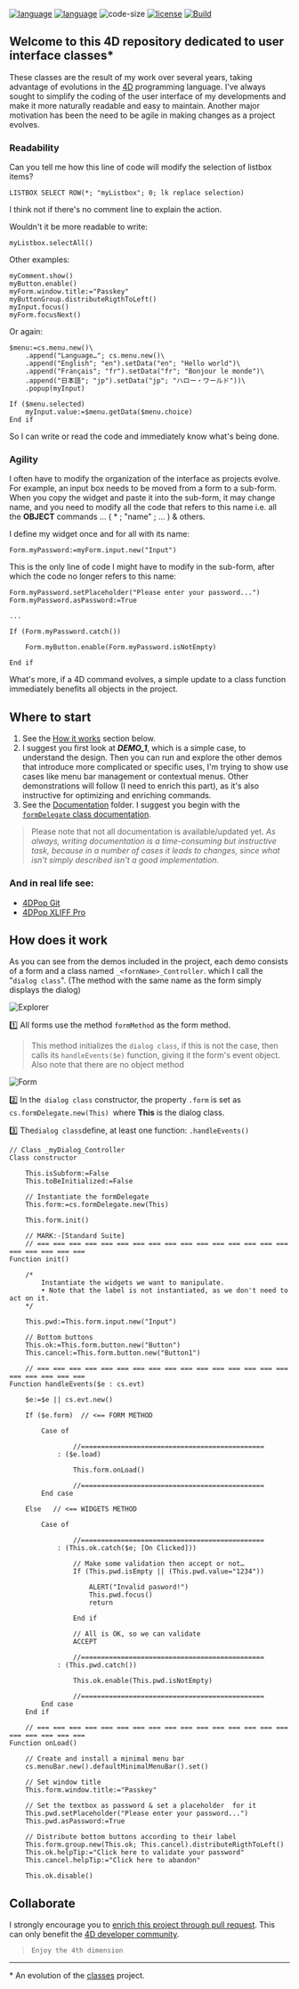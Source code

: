 [![language](https://img.shields.io/static/v1?label=language&message=4d&color=blue)](https://developer.4d.com/)
[![language](https://img.shields.io/github/languages/top/vdelachaux/UI-with-Class.svg)](https://developer.4d.com/)
![code-size](https://img.shields.io/github/languages/code-size/vdelachaux/UI-with-Class.svg)
[![license](https://img.shields.io/github/license/vdelachaux/UI-with-Class)](LICENSE)
[![Build](https://github.com/vdelachaux/UI-with-Class/actions/workflows/build.yml/badge.svg)](https://github.com/vdelachaux/UI-with-Class/actions/workflows/build.yml)

## Welcome to this 4D repository dedicated to user interface classes* 

These classes are the result of my work over several years, taking advantage of evolutions in the [4D](https://4d.com) programming language. I've always sought to simplify the coding of the user interface of my developments and make it more naturally readable and easy to maintain. Another major motivation has been the need to be agile in making changes as a project evolves.

### Readability

Can you tell me how this line of code will modify the selection of listbox items?

```4d
LISTBOX SELECT ROW(*; "myListbox"; 0; lk replace selection)
```

I think not if there's no comment line to explain the action.

Wouldn't it be more readable to write:

```4d
myListbox.selectAll()
```
Other examples:

```4d
myComment.show()
myButton.enable()
myForm.window.title:="Passkey"
myButtonGroup.distributeRigthToLeft()
myInput.focus()
myForm.focusNext()

```

Or again:

```4d
$menu:=cs.menu.new()\	.append("Language…"; cs.menu.new()\	.append("English"; "en").setData("en"; "Hello world")\	.append("Français"; "fr").setData("fr"; "Bonjour le monde")\	.append("日本語"; "jp").setData("jp"; "ハロー・ワールド"))\	.popup(myInput)	If ($menu.selected)	myInput.value:=$menu.getData($menu.choice)End if 	
```

So I can write or read the code and immediately know what's being done.

### Agility

I often have to modify the organization of the interface as projects evolve. For example, an input box needs to be moved from a form to a sub-form. When you copy the widget and paste it into the sub-form, it may change name, and you need to modify all the code that refers to this name i.e. all the **OBJECT** commands ... ( * ; "name" ; ... ) & others.

I define my widget once and for all with its name:

```4d
Form.myPassword:=myForm.input.new("Input")
```

This is the only line of code I might have to modify in the sub-form, after which the code no longer refers to this name:

```4d
Form.myPassword.setPlaceholder("Please enter your password...")Form.myPassword.asPassword:=True

...

If (Form.myPassword.catch())		Form.myButton.enable(Form.myPassword.isNotEmpty)	End if 
```
What's more, if a 4D command evolves, a simple update to a class function immediately benefits all objects in the project.

## Where to start

1. See the [How it works](#how) section below.
1. I suggest you first look at ***DEMO_1***, which is a simple case, to understand the design. Then you can run and explore the other demos that introduce more complicated or specific uses, I'm trying to show use cases like menu bar management or contextual menus.  Other demonstrations will follow (I need to enrich this part), as it's also instructive for optimizing and enriching commands. 
1. See the [Documentation](Documentation/Classes/) folder. I suggest you begin with the [`formDelegate` class documentation](Documentation/Classes/formDelegate.md).

> Please note that not all documentation is available/updated yet.   *As always, writing documentation is a time-consuming but instructive task, because in a number of cases it leads to changes, since what isn't simply described isn't a good implementation.*

### And in real life see:

* [4DPop Git](https://github.com/vdelachaux/4DPop-Git)
* [4DPop XLIFF Pro](https://github.com/vdelachaux/4DPop-XLIFF-Pro)

## <a name="how">How does it work</a>

As you can see from the demos included in the project, each demo consists of a form and a class named `_<fornName>_Controller`. which I call the "`dialog class`". (The method with the same name as the form simply displays the dialog)

![Explorer](README/explorer.png)

1️⃣ All forms use the method `formMethod` as the form method.    
>This method initializes the `dialog class`, if this is not the case, then calls its `handleEvents($e)` function, giving it the form's event object.    
>Also note that there are no object method

![Form](README/form.png)

2️⃣ In the` dialog class` constructor, the property `.form` is set as `cs.formDelegate.new(This) `where **This** is the dialog class.

3️⃣ The` dialog class `define, at least one function:  `.handleEvents()`

```4d
// Class _myDialog_Controller
Class constructor		This.isSubform:=False	This.toBeInitialized:=False		// Instantiate the formDelegate	This.form:=cs.formDelegate.new(This)
	
	This.form.init()		// MARK:-[Standard Suite]	// === === === === === === === === === === === === === === === === === === === === ===Function init()		/*		Instantiate the widgets we want to manipulate.		• Note that the label is not instantiated, as we don't need to act on it.	*/		This.pwd:=This.form.input.new("Input")		// Bottom buttons	This.ok:=This.form.button.new("Button")	This.cancel:=This.form.button.new("Button1")		// === === === === === === === === === === === === === === === === === === === === ===Function handleEvents($e : cs.evt)		$e:=$e || cs.evt.new()		If ($e.form)  // <== FORM METHOD				Case of 								//==============================================			: ($e.load)								This.form.onLoad()								//==============================================		End case 			Else   // <== WIDGETS METHOD				Case of 								//==============================================			: (This.ok.catch($e; [On Clicked]))								// Make some validation then accept or not…				If (This.pwd.isEmpty || (This.pwd.value="1234"))										ALERT("Invalid pasword!")					This.pwd.focus()					return 									End if 								// All is OK, so we can validate				ACCEPT								//==============================================			: (This.pwd.catch())								This.ok.enable(This.pwd.isNotEmpty)								//==============================================		End case 	End if 		// === === === === === === === === === === === === === === === === === === === === ===Function onLoad()		// Create and install a minimal menu bar	cs.menuBar.new().defaultMinimalMenuBar().set()		// Set window title	This.form.window.title:="Passkey"		// Set the textbox as password & set a placeholder  for it	This.pwd.setPlaceholder("Please enter your password...")	This.pwd.asPassword:=True		// Distribute bottom buttons according to their label	This.form.group.new(This.ok; This.cancel).distributeRigthToLeft()	This.ok.helpTip:="Click here to validate your password"	This.cancel.helpTip:="Click here to abandon"		This.ok.disable()	
```

## Collaborate

I strongly encourage you to [enrich this project through pull request](CONTRIBUTING.md). This can only benefit the [4D developer community](https://discuss.4d.com). 

> `Enjoy the 4th dimension`

----
\* An evolution of the [classes](https://github.com/vdelachaux/classes) project.


